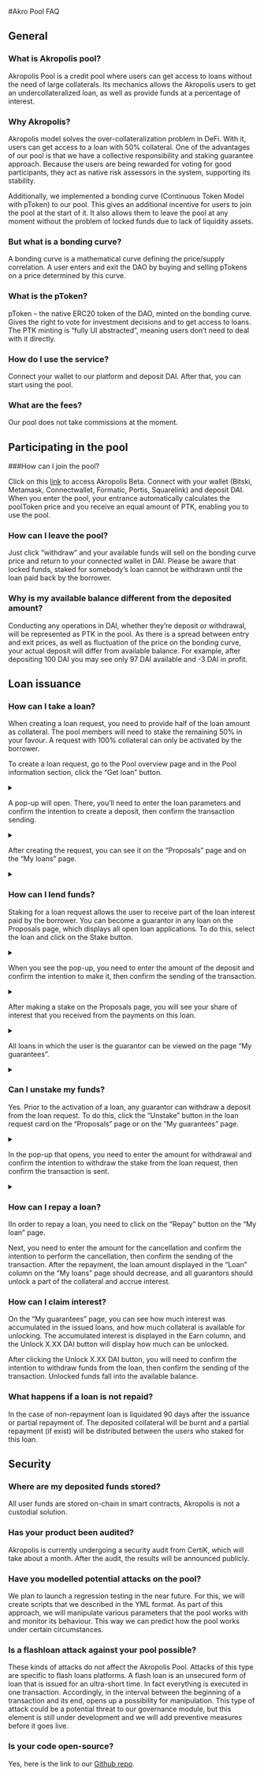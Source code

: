 ﻿#Akro Pool FAQ

## General

### What is Akropolis pool?

Akropolis Pool is a credit pool where users can get access to loans without the need of large collaterals. Its mechanics allows the Akropolis users to get an undercollateralized loan, as well as provide funds at a percentage of interest.

### Why Akropolis?

Akropolis model solves the over-collateralization problem in DeFi. With it, users can get access to a loan with 50% collateral. One of the advantages of our pool is that we have a collective responsibility and staking guarantee approach. Because the users are being rewarded for voting for good participants, they act as native risk assessors in the system, supporting its stability.

Additionally, we implemented a bonding curve (Continuous Token Model with pToken) to our pool. This gives an additional incentive for users to join the pool at the start of it. It also  allows them to leave the pool at any moment without the problem of locked funds due to lack of liquidity assets.

### But what is a bonding curve?
A bonding curve is a mathematical curve defining the price/supply correlation. A user enters and exit the DAO by buying and selling pTokens on a price determined by this curve.

### What is the pToken?
pToken – the native ERC20 token of the DAO, minted on the bonding curve. Gives the right to vote for investment decisions and to get access to loans. The PTK minting is “fully UI abstracted”, meaning users don’t need to deal with it directly.

### How do I use the service?
Connect your wallet to our platform and deposit DAI. After that, you can start using the pool.

### What are the fees?
Our pool does not take commissions at the moment.

## Participating in the pool

###How can I join the pool?

Click on this [link](http://pool.akropolis.io) to access Akropolis Beta. Connect with your wallet (Bitski, Metamask, Connectwallet, Formatic, Portis, Squarelink) and deposit DAI. When you enter the pool, your entrance automatically calculates the poolToken price and you receive an equal amount of PTK, enabling you to use the pool.

### How can I leave the pool? 

Just click “withdraw” and your available funds will sell on the bonding curve price and return to your connected wallet in DAI. Please be aware that locked funds, staked for somebody’s loan cannot be withdrawn until the loan paid back by the borrower. 

### Why is my available balance different from the deposited amount?

Conducting any operations in DAI, whether they’re deposit or withdrawal, will be represented as PTK in the pool. As there is a spread between entry and exit prices, as well as fluctuation of the price on the bonding curve, your actual deposit will differ from available balance. For example, after depositing 100 DAI you may see only 97 DAI available and -3 DAI in profit.

## Loan issuance

### How can I take a loan?

When creating a loan request, you need to provide half of the loan amount as collateral. The pool members will need to stake the remaining 50% in your favour. A request with 100% collateral can only be activated by the borrower.

To create a loan request, go to the Pool overview page and in the Pool information section, click the “Get loan” button.

<details>
<summary></br></summary> 
<img src="/images/poolfaq/getcredit1.png" alt="drawing"/>
</details>

A pop-up will open. There, you’ll need to enter the loan parameters and confirm the intention to create a deposit, then confirm the transaction sending.

<details>
<summary></br></summary> 
<img src="/images/poolfaq/getcredit2.png" alt="drawing" />
</details>

After creating the request, you can see it on the “Proposals” page and on the “My loans” page.

<details>
<summary></br></summary> 
<img src="/images/poolfaq/getcredit3_1.png" alt="drawing" />
<img src="/images/poolfaq/getcredit3.png" alt="drawing" />

</details>

### How can I lend funds?

Staking for a loan request allows the user to receive part of the loan interest paid by the borrower. You can become a guarantor in any loan on the Proposals page, which displays all open loan applications. To do this, select the loan and click on the Stake button.

<details>
<summary></br></summary> 
<img src="/images/poolfaq/stake0.png" alt="drawing" />
</details>

When you see the pop-up, you need to enter the amount of the deposit and confirm the intention to make it, then confirm the sending of the transaction.

<details>
<summary></br></summary> 
<img src="/images/poolfaq/stake1.png" alt="drawing" />
</details>

After making a stake on the Proposals page, you will see your share of interest that you received from the payments on this loan.

<details>
<summary></br></summary> 
<img src="/images/poolfaq/stake2.png" alt="drawing" />
</details>

All loans in which the user is the guarantor can be viewed on the page “My guarantees”.

<details>
<summary></br></summary> 
<img src="/images/poolfaq/stake3.png" alt="drawing" />
</details>

### Can I unstake my funds?

Yes. Prior to the activation of a loan, any guarantor can withdraw a deposit from the loan request. To do this, click the “Unstake” button in the loan request card on the “Proposals” page or on the “My guarantees” page.

<details>
<summary></br></summary> 
<img src="/images/poolfaq/stake4.png" alt="drawing" />
<img src="/images/poolfaq/stake3.png" alt="drawing" />
</details>

In the pop-up that opens, you need to enter the amount for withdrawal and confirm the intention to withdraw the stake from the loan request, then confirm the transaction is sent.

<details>
<summary></br></summary> 
<img src="/images/poolfaq/stake5.png" alt="drawing" />
</details>

### How can I repay a loan?

IIn order to repay a loan, you need to click on the “Repay” button on the “My loan” page.

Next, you need to enter the amount for the cancellation and confirm the intention to perform the cancellation, then confirm the sending of the transaction.
After the repayment, the loan amount displayed in the “Loan” column on the “My loans” page should decrease, and all guarantors should unlock a part of the collateral and accrue interest.

### How can I claim interest?

On the “My guarantees” page, you can see how much interest was accumulated in the issued loans, and how much collateral is available for unlocking. The accumulated interest is displayed in the Earn column, and the Unlock X.XX DAI button will display how much can be unlocked.

After clicking the Unlock X.XX DAI button, you will need to confirm the intention to withdraw funds from the loan, then confirm the sending of the transaction. Unlocked funds fall into the available balance.

### What happens if a loan is not repaid?

In the case of non-repayment loan is liquidated 90 days after the issuance or partial repayment of. The deposited collateral will be burnt and a partial repayment (if exist) will be distributed between the users who staked for this loan.

## Security

### Where are my deposited funds stored?

All user funds are stored on-chain in smart contracts, Akropolis is not a custodial solution.

### Has your product been audited?

Akropolis is currently undergoing a security audit from CertiK, which will take about a month. After the audit, the results will be announced publicly.

### Have you modelled potential attacks on the pool?

We plan to launch a regression testing in the near future. 
For this, we will create scripts that we described in the YML format. As part of this approach, we will manipulate various parameters that the pool works with and monitor its behaviour. This way we can predict how the pool works under certain circumstances.

### Is a flashloan attack against your pool possible?

These kinds of attacks do not affect the Akropolis Pool. Attacks of this type are specific to flash loans platforms. A flash loan is an unsecured form of loan that is issued for an ultra-short time. In fact everything is executed in one transaction. Accordingly, in the interval between the beginning of a transaction and its end, opens up a possibility for manipulation. This type of attack could be a potential threat to our governance module, but this element is still under development and we will add preventive measures before it goes live.

### Is your code open-source?

Yes, here is the link to our [Github repo](https://github.com/akropolisio/akropolisOS).

